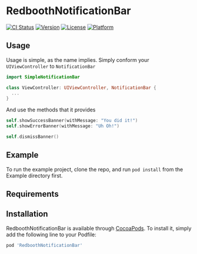 # RedboothNotificationBar

[![CI Status](https://img.shields.io/travis/twof/RedboothNotificationBar.svg?style=flat)](https://travis-ci.org/twof/RedboothNotificationBar)
[![Version](https://img.shields.io/cocoapods/v/RedboothNotificationBar.svg?style=flat)](https://cocoapods.org/pods/RedboothNotificationBar)
[![License](https://img.shields.io/cocoapods/l/RedboothNotificationBar.svg?style=flat)](https://cocoapods.org/pods/RedboothNotificationBar)
[![Platform](https://img.shields.io/cocoapods/p/RedboothNotificationBar.svg?style=flat)](https://cocoapods.org/pods/RedboothNotificationBar)

## Usage

Usage is simple, as the name implies. Simply conform your `UIViewController` to `NotificationBar`
```swift
import SimpleNotificationBar

class ViewController: UIViewController, NotificationBar {
  ...
}
```

And use the methods that it provides

```swift
self.showSuccessBanner(withMessage: "You did it!")
self.showErrorBanner(withMessage: "Uh Oh!")

self.dismissBanner()
```

## Example

To run the example project, clone the repo, and run `pod install` from the Example directory first.

## Requirements

## Installation

RedboothNotificationBar is available through [CocoaPods](https://cocoapods.org). To install
it, simply add the following line to your Podfile:

```ruby
pod 'RedboothNotificationBar'
```
